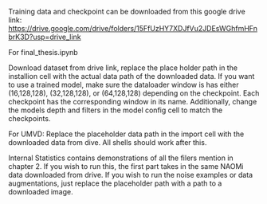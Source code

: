 Training data and checkpoint can be downloaded from this google drive link: https://drive.google.com/drive/folders/15FfUzHY7XDJfVu2JDEsWGhfmHFnbrK3D?usp=drive_link

For final_thesis.ipynb

Download dataset from drive link, replace the place holder path in the installion cell with the actual data path of the downloaded data. If you want to use a trained model, make sure the dataloader window is has either (16,128,128), (32,128,128), or  (64,128,128) depending on the checkpoint. Each checkpoint has the corresponding window in its name. Additionally, change the models depth and filters in the model config cell to match the checkpoints. 

For UMVD:
Replace the placeholder data path in the import cell with the downloaded data from dive. All shells should work after this. 


Internal Statistics contains demonstrations of all the filers mention in chapter 2. If you wish to run this, the first part takes in the same NAOMi data downloaded from drive. If you wish to run the noise examples or data augmentations, just replace the placeholder path with a path to a downloaded image.


